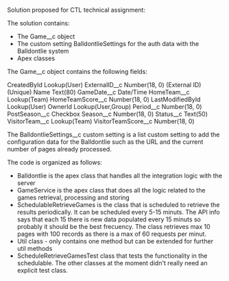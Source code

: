 Solution proposed for CTL technical assignment:

The solution contains:
- The Game__c object
- The custom setting BalldontlieSettings for the auth data with the Balldontlie system
- Apex classes


The Game__c object contains the following fields:

CreatedById	Lookup(User)
ExternalID__c	Number(18, 0) (External ID) (Unique)
Name	Text(80)
GameDate__c	Date/Time
HomeTeam__c	Lookup(Team)
HomeTeamScore__c	Number(18, 0)
LastModifiedById	Lookup(User)
OwnerId	Lookup(User,Group)
Period__c	Number(18, 0)
PostSeason__c	Checkbox
Season__c	Number(18, 0)
Status__c	Text(50)
VisitorTeam__c	Lookup(Team)
VisitorTeamScore__c	Number(18, 0)

The BalldontlieSettings__c custom setting is a list custom setting to add the configuration data for the Balldontlie such as the URL and the current number of pages already processed.

The code is organized as follows:
- Balldontlie is the apex class that handles all the integration logic with the server
- GameService is the apex class that does all the logic related to the games retrieval, processing and storing
- SchedulableRetrieveGames is the class that is scheduled to retrieve the results periodically. It can be scheduled every 5-15 minuts. The API info says that each 15 there is new data populated every 15 minuts so probably it should be the best frecuency. The class retrieves max 10 pages with 100 records as there is a max of 60 requests per minut.
- Util class - only contains one method but  can be extended for further util methods
- ScheduleRetrieveGamesTest class that tests the functionality in the schedulable. The other classes at the moment didn't really need an explicit test class.


